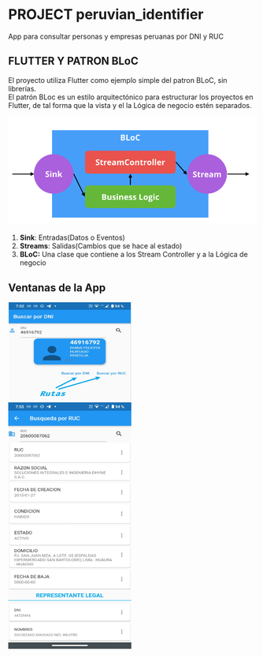 # **PROJECT peruvian_identifier**

App para consultar personas y empresas peruanas por DNI y RUC

## FLUTTER Y PATRON BLoC

El proyecto utiliza Flutter como ejemplo simple del patron BLoC, sin
librerías. <br>
El patrón BLoc es un estilo arquitectónico para estructurar los
proyectos en
Flutter, de tal forma que la vista y el la Lógica de negocio estén
separados.

<img src="docs/BLoC.png" width="600" alt="Diagrama del patron BLoC" class="absent" />


1. **Sink**: Entradas(Datos o Eventos)
2. **Streams**: Salidas(Cambios que se hace al estado)
3. **BLoC:** Una clase que contiene a los Stream Controller y a la Lógica de negocio

## Ventanas de la App
<img src="docs/DNI.png" width="250" height="200" alt="Diagrama del patron BLoC" class="absent" /> <br>
<img src="docs/ruc.jpeg" width="250" height="500" alt="Diagrama del patron BLoC" class="absent" />
